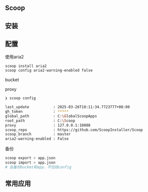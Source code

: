 ## Scoop

## 安装

## 配置

使用aria2

```bash
scoop install aria2
scoop config aria2-warning-enabled false
```

bucket

proxy

```bash
❯ scoop config

last_update           : 2025-03-26T10:11:34.7723777+08:00
gh_token              : *****
global_path           : C:\GlobalScoopApps
root_path             : C:\Scoop
proxy                 : 127.0.0.1:10808
scoop_repo            : https://github.com/ScoopInstaller/Scoop
scoop_branch          : master
aria2-warning-enabled : False
```

备份

```bash
scoop export > app.json
scoop import > app.json
# 会备份bucket和app，不包括config
```

## 常用应用